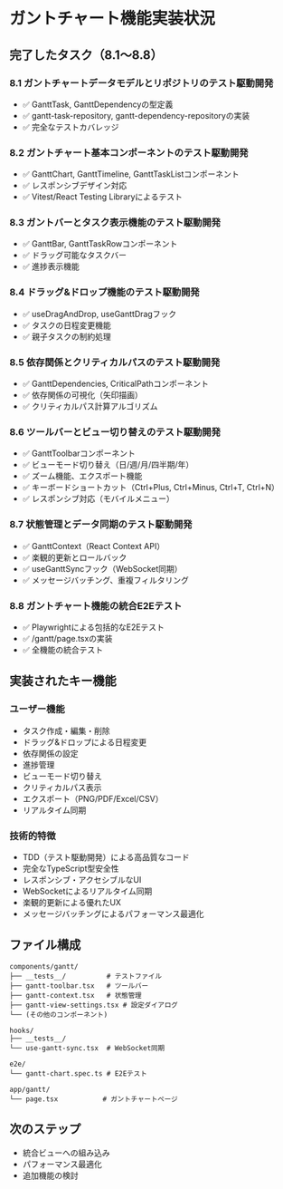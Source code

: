 # ガントチャート機能実装状況

## 完了したタスク（8.1～8.8）

### 8.1 ガントチャートデータモデルとリポジトリのテスト駆動開発
- ✅ GanttTask, GanttDependencyの型定義
- ✅ gantt-task-repository, gantt-dependency-repositoryの実装
- ✅ 完全なテストカバレッジ

### 8.2 ガントチャート基本コンポーネントのテスト駆動開発
- ✅ GanttChart, GanttTimeline, GanttTaskListコンポーネント
- ✅ レスポンシブデザイン対応
- ✅ Vitest/React Testing Libraryによるテスト

### 8.3 ガントバーとタスク表示機能のテスト駆動開発
- ✅ GanttBar, GanttTaskRowコンポーネント
- ✅ ドラッグ可能なタスクバー
- ✅ 進捗表示機能

### 8.4 ドラッグ&ドロップ機能のテスト駆動開発
- ✅ useDragAndDrop, useGanttDragフック
- ✅ タスクの日程変更機能
- ✅ 親子タスクの制約処理

### 8.5 依存関係とクリティカルパスのテスト駆動開発
- ✅ GanttDependencies, CriticalPathコンポーネント
- ✅ 依存関係の可視化（矢印描画）
- ✅ クリティカルパス計算アルゴリズム

### 8.6 ツールバーとビュー切り替えのテスト駆動開発
- ✅ GanttToolbarコンポーネント
- ✅ ビューモード切り替え（日/週/月/四半期/年）
- ✅ ズーム機能、エクスポート機能
- ✅ キーボードショートカット（Ctrl+Plus, Ctrl+Minus, Ctrl+T, Ctrl+N）
- ✅ レスポンシブ対応（モバイルメニュー）

### 8.7 状態管理とデータ同期のテスト駆動開発
- ✅ GanttContext（React Context API）
- ✅ 楽観的更新とロールバック
- ✅ useGanttSyncフック（WebSocket同期）
- ✅ メッセージバッチング、重複フィルタリング

### 8.8 ガントチャート機能の統合E2Eテスト
- ✅ Playwrightによる包括的なE2Eテスト
- ✅ /gantt/page.tsxの実装
- ✅ 全機能の統合テスト

## 実装されたキー機能

### ユーザー機能
- タスク作成・編集・削除
- ドラッグ&ドロップによる日程変更
- 依存関係の設定
- 進捗管理
- ビューモード切り替え
- クリティカルパス表示
- エクスポート（PNG/PDF/Excel/CSV）
- リアルタイム同期

### 技術的特徴
- TDD（テスト駆動開発）による高品質なコード
- 完全なTypeScript型安全性
- レスポンシブ・アクセシブルなUI
- WebSocketによるリアルタイム同期
- 楽観的更新による優れたUX
- メッセージバッチングによるパフォーマンス最適化

## ファイル構成
```
components/gantt/
├── __tests__/          # テストファイル
├── gantt-toolbar.tsx   # ツールバー
├── gantt-context.tsx   # 状態管理
├── gantt-view-settings.tsx # 設定ダイアログ
└── (その他のコンポーネント)

hooks/
├── __tests__/
└── use-gantt-sync.tsx  # WebSocket同期

e2e/
└── gantt-chart.spec.ts # E2Eテスト

app/gantt/
└── page.tsx           # ガントチャートページ
```

## 次のステップ
- 統合ビューへの組み込み
- パフォーマンス最適化
- 追加機能の検討